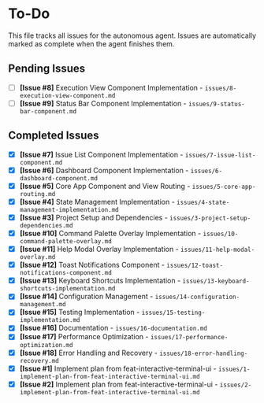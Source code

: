 # To-Do

This file tracks all issues for the autonomous agent. Issues are automatically marked as complete when the agent finishes them.

## Pending Issues
- [ ] **[Issue #8]** Execution View Component Implementation - `issues/8-execution-view-component.md`
- [ ] **[Issue #9]** Status Bar Component Implementation - `issues/9-status-bar-component.md`

## Completed Issues
- [x] **[Issue #7]** Issue List Component Implementation - `issues/7-issue-list-component.md`
- [x] **[Issue #6]** Dashboard Component Implementation - `issues/6-dashboard-component.md`
- [x] **[Issue #5]** Core App Component and View Routing - `issues/5-core-app-routing.md`
- [x] **[Issue #4]** State Management Implementation - `issues/4-state-management-implementation.md`
- [x] **[Issue #3]** Project Setup and Dependencies - `issues/3-project-setup-dependencies.md`
- [x] **[Issue #10]** Command Palette Overlay Implementation - `issues/10-command-palette-overlay.md`
- [x] **[Issue #11]** Help Modal Overlay Implementation - `issues/11-help-modal-overlay.md`
- [x] **[Issue #12]** Toast Notifications Component - `issues/12-toast-notifications-component.md`
- [x] **[Issue #13]** Keyboard Shortcuts Implementation - `issues/13-keyboard-shortcuts-implementation.md`
- [x] **[Issue #14]** Configuration Management - `issues/14-configuration-management.md`
- [x] **[Issue #15]** Testing Implementation - `issues/15-testing-implementation.md`
- [x] **[Issue #16]** Documentation - `issues/16-documentation.md`
- [x] **[Issue #17]** Performance Optimization - `issues/17-performance-optimization.md`
- [x] **[Issue #18]** Error Handling and Recovery - `issues/18-error-handling-recovery.md`
- [x] **[Issue #1]** Implement plan from feat-interactive-terminal-ui - `issues/1-implement-plan-from-feat-interactive-terminal-ui.md`
- [x] **[Issue #2]** Implement plan from feat-interactive-terminal-ui - `issues/2-implement-plan-from-feat-interactive-terminal-ui.md`